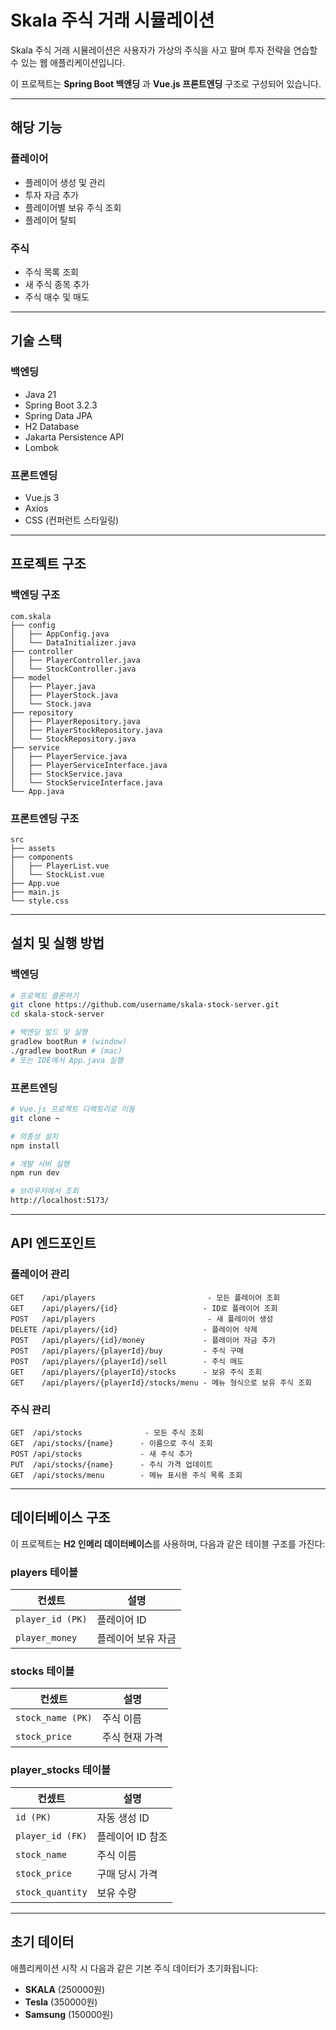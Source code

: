 # Skala 주식 거래 시뮬레이션

Skala 주식 거래 시뮬레이션은 사용자가 가상의 주식을 사고 팔며 투자 전략을 연습할 수 있는 웹 애플리케이션입니다.

이 프로젝트는 **Spring Boot 백엔딩** 과 **Vue.js 프론트엔딩** 구조로 구성되어 있습니다.

---

## 해당 기능

### 플레이어
- 플레이어 생성 및 관리
- 투자 자금 추가
- 플레이어별 보유 주식 조회
- 플레이어 탈퇴

### 주식
- 주식 목록 조회
- 새 주식 종목 추가
- 주식 매수 및 매도

---

## 기술 스택

### 백엔딩
- Java 21
- Spring Boot 3.2.3
- Spring Data JPA
- H2 Database
- Jakarta Persistence API
- Lombok

### 프론트엔딩
- Vue.js 3
- Axios
- CSS (컨퍼런트 스타일링)

---

## 프로젝트 구조

### 백엔딩 구조
```plaintext
com.skala
├── config
│   ├── AppConfig.java
│   └── DataInitializer.java
├── controller
│   ├── PlayerController.java
│   └── StockController.java
├── model
│   ├── Player.java
│   ├── PlayerStock.java
│   └── Stock.java
├── repository
│   ├── PlayerRepository.java
│   ├── PlayerStockRepository.java
│   └── StockRepository.java
├── service
│   ├── PlayerService.java
│   ├── PlayerServiceInterface.java
│   ├── StockService.java
│   └── StockServiceInterface.java
└── App.java
```

### 프론트엔딩 구조
```plaintext
src
├── assets
├── components
│   ├── PlayerList.vue
│   └── StockList.vue
├── App.vue
├── main.js
└── style.css
```

---

## 설치 및 실행 방법

### 백엔딩
```bash
# 프로젝트 클론하기
git clone https://github.com/username/skala-stock-server.git
cd skala-stock-server

# 백엔딩 빌드 및 실행
gradlew bootRun # (window)
./gradlew bootRun # (mac)
# 또는 IDE에서 App.java 실행
```

### 프론트엔딩
```bash
# Vue.js 프로젝트 디렉토리로 이동
git clone ~

# 의종성 설치
npm install

# 개발 서버 실행
npm run dev

# 브라우저에서 조회
http://localhost:5173/
```

---

## API 엔드포인트

### 플레이어 관리
```
GET    /api/players                         - 모든 플레이어 조회
GET    /api/players/{id}                   - ID로 플레이어 조회
POST   /api/players                         - 새 플레이어 생성
DELETE /api/players/{id}                   - 플레이어 삭제
POST   /api/players/{id}/money             - 플레이어 자금 추가
POST   /api/players/{playerId}/buy         - 주식 구매
POST   /api/players/{playerId}/sell        - 주식 매도
GET    /api/players/{playerId}/stocks      - 보유 주식 조회
GET    /api/players/{playerId}/stocks/menu - 메뉴 형식으로 보유 주식 조회
```

### 주식 관리
```
GET  /api/stocks              - 모든 주식 조회
GET  /api/stocks/{name}      - 이름으로 주식 조회
POST /api/stocks             - 새 주식 추가
PUT  /api/stocks/{name}      - 주식 가격 업데이트
GET  /api/stocks/menu        - 메뉴 표시용 주식 목록 조회
```

---

## 데이터베이스 구조

이 프로젝트는 **H2 인메리 데이터베이스**를 사용하며, 다음과 같은 테이블 구조를 가진다:

### players 테이블
| 컨셌트 | 설명 |
|-----------|--------|
| `player_id (PK)` | 플레이어 ID |
| `player_money`   | 플레이어 보유 자금 |

### stocks 테이블
| 컨셌트 | 설명 |
|-----------|--------|
| `stock_name (PK)` | 주식 이름 |
| `stock_price`     | 주식 현재 가격 |

### player_stocks 테이블
| 컨셌트 | 설명 |
|-----------|--------|
| `id (PK)`            | 자동 생성 ID |
| `player_id (FK)`     | 플레이어 ID 참조 |
| `stock_name`         | 주식 이름 |
| `stock_price`        | 구매 당시 가격 |
| `stock_quantity`     | 보유 수량 |

---

## 초기 데이터

애플리케이션 시작 시 다음과 같은 기본 주식 데이터가 초기화됩니다:

- **SKALA** (250000원)
- **Tesla** (350000원)
- **Samsung** (150000원)

